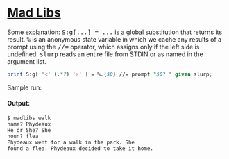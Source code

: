 [1]: http://rosettacode.org/wiki/Mad_Libs

# [Mad Libs][1]

Some explanation: <tt>S:g[...] = ...</tt> is a global substitution that returns its result. <tt>%</tt> is an anonymous state variable in which we cache any results of a prompt using the <tt>//=</tt> operator, which assigns only if the left side is undefined. <tt>slurp</tt> reads an entire file from STDIN or as named in the argument list.

```perl
print S:g[ '<' (.*?) '>' ] = %.{$0} //= prompt "$0? " given slurp;
```


Sample run:


#### Output:
```
$ madlibs walk
name? Phydeaux
He or She? She
noun? flea
Phydeaux went for a walk in the park. She
found a flea. Phydeaux decided to take it home.
```